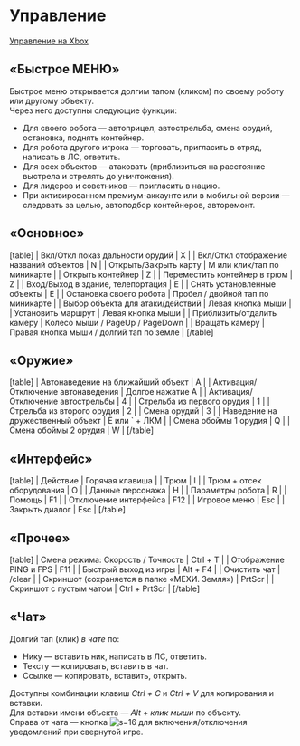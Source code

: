 # Управление
[Управление на Xbox](https://new.mechs.su/wiki/account/control/gamepad-xbox)
## «Быстрое МЕНЮ»
Быстрое меню открывается долгим тапом (кликом) по своему роботу или другому объекту.  
Через него доступны следующие функции:

- Для своего робота — автоприцел, автострельба, смена орудий, остановка, поднять контейнер.
- Для робота другого игрока — торговать, пригласить в отряд, написать в ЛС, ответить.
- Для всех объектов — атаковать (приблизиться на расстояние выстрела и стрелять до уничтожения).
- Для лидеров и советников — пригласить в нацию.
- При активированном премиум-аккаунте или в мобильной версии — следовать за целью, автоподбор контейнеров, авторемонт.

## «Основное»
[table]
| Вкл/Откл показ дальности орудий | X |
| Вкл/Откл отображение названий объектов | N |
| Открыть/Закрыть карту | M или клик/тап по миникарте |
| Открыть контейнер | Z |
| Переместить контейнер в трюм | Z |
| Вход/Выход в здание, телепортация | E |
| Снять установленные объекты | E |
| Остановка своего робота | Пробел / двойной тап по миникарте |
| Выбор объекта для атаки/действий | Левая кнопка мыши |
| Установить маршрут | Левая кнопка мыши |
| Приблизить/отдалить камеру | Колесо мыши / PageUp / PageDown |
| Вращать камеру | Правая кнопка мыши / долгий тап по земле |
[/table]
## «Оружие»
[table]
| Автонаведение на ближайший объект | A |
| Активация/Отключение автонаведения | Долгое нажатие A |
| Активация/Отключение автострельбы | 4 |
| Стрельба из первого орудия | 1 |
| Стрельба из второго орудия | 2 |
| Смена орудий | 3 |
| Наведение на дружественный объект | Ё или ` + ЛКМ |
| Смена обоймы 1 орудия | Q |
| Смена обоймы 2 орудия | W |
[/table]

## «Интерфейс»
[table]
| Действие | Горячая клавиша |
| Трюм | I |
| Трюм + отсек оборудования | O |
| Данные персонажа | H |
| Параметры робота | R |
| Помощь | F1 |
| Отключение интерфейса | F12 |
| Игровое меню | Esc |
| Закрыть диалог | Esc |
[/table]

## «Прочее»
[table]
| Смена режима: Скорость / Точность | Ctrl + T |
| Отображение PING и FPS | F11 |
| Быстрый выход из игры | Alt + F4 |
| Очистить чат | /clear |
| Скриншот (сохраняется в папке «МЕХИ. Земля») | PrtScr |
| Скриншот с пустым чатом | Ctrl + PrtScr |
[/table]

## «Чат»
Долгий тап (клик) _в чате_ по:

- Нику — вставить ник, написать в ЛС, ответить.
- Тексту — копировать, вставить в чат.
- Ссылке — копировать, вставить, открыть.

Доступны комбинации клавиш _Ctrl + C_ и _Ctrl + V_ для копирования и вставки.  
Для вставки имени объекта — _Alt + клик мыши_ по объекту.  
Справа от чата — кнопка ![s=16](ui/game/panel/chat/notification) для включения/отключения уведомлений при свернутой игре.

